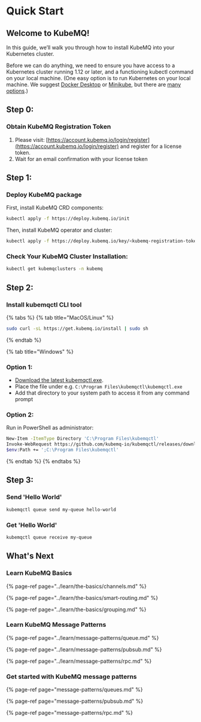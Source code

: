 # Quick Start

## **Welcome to KubeMQ!**

In this guide, we’ll walk you through how to install KubeMQ into your Kubernetes cluster.

Before we can do anything, we need to ensure you have access to a Kubernetes cluster running 1.12 or later, and a functioning kubectl command on your local machine. \(One easy option is to run Kubernetes on your local machine. We suggest [Docker Desktop](https://www.docker.com/products/docker-desktop) or [Minikube](https://kubernetes.io/docs/tasks/tools/install-minikube/), but there are [many options](https://kubernetes.io/docs/setup/).\)

## Step 0:

### Obtain KubeMQ Registration Token

1. Please visit: [https://account.kubemq.io/login/register](https://account.kubemq.io/login/register) and register for a license token.
2. Wait for an email confirmation with your license token

## Step 1:

### Deploy KubeMQ package

First, install KubeMQ CRD components:

```bash
kubectl apply -f https://deploy.kubemq.io/init
```

Then, install KubeMQ operator and cluster:

```bash
kubectl apply -f https://deploy.kubemq.io/key/<kubemq-registration-token>
```

### Check Your KubeMQ Cluster Installation:

```bash
kubectl get kubemqclusters -n kubemq
```

## Step 2:

### Install kubemqctl CLI tool

{% tabs %}
{% tab title="MacOS/Linux" %}
```bash
sudo curl -sL https://get.kubemq.io/install | sudo sh
```
{% endtab %}

{% tab title="Windows" %}
### Option 1:

* [Download the latest kubemqctl.exe](https://github.com/kubemq-io/kubemqctl/releases/download/latest/kubemqctl.exe).
* Place the file under e.g. `C:\Program Files\kubemqctl\kubemqctl.exe`
* Add that directory to your system path to access it from any command prompt

### Option 2:

Run in PowerShell as administrator:

```bash
New-Item -ItemType Directory 'C:\Program Files\kubemqctl'
Invoke-WebRequest https://github.com/kubemq-io/kubemqctl/releases/download/latest/kubemqctl.exe -OutFile 'C:\Program Files\kubemqctl\kubemqctl.exe'
$env:Path += ';C:\Program Files\kubemqctl'
```
{% endtab %}
{% endtabs %}

## Step 3:

### Send 'Hello World'

```bash
kubemqctl queue send my-queue hello-world
```

### Get 'Hello World'

```bash
kubemqctl queue receive my-queue
```

## What's Next

### Learn KubeMQ Basics

{% page-ref page="../learn/the-basics/channels.md" %}

{% page-ref page="../learn/the-basics/smart-routing.md" %}

{% page-ref page="../learn/the-basics/grouping.md" %}

### Learn KubeMQ Message Patterns

{% page-ref page="../learn/message-patterns/queue.md" %}

{% page-ref page="../learn/message-patterns/pubsub.md" %}

{% page-ref page="../learn/message-patterns/rpc.md" %}

### Get started with KubeMQ message patterns

{% page-ref page="message-patterns/queues.md" %}

{% page-ref page="message-patterns/pubsub.md" %}

{% page-ref page="message-patterns/rpc.md" %}



